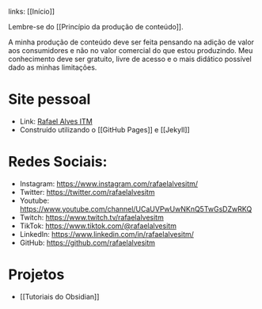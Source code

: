 ---
---

links: [[Início]]

Lembre-se do [[Princípio da produção de conteúdo]].

A minha produção de conteúdo deve ser feita pensando na adição de valor aos consumidores e não no valor comercial do que estou produzindo. Meu conhecimento deve ser gratuito, livre de acesso e o mais didático possível dado as minhas limitações. 

# Site pessoal

- Link: [Rafael Alves ITM](https://rafaelalvesitm.github.io)
- Construído utilizando o [[GitHub Pages]] e [[Jekyll]]

# Redes Sociais:

- Instagram: https://www.instagram.com/rafaelalvesitm/
- Twitter: https://twitter.com/rafaelalvesitm
- Youtube: https://www.youtube.com/channel/UCaUVPwUwNKnQ5TwGsDZwRKQ
- Twitch: https://www.twitch.tv/rafaelalvesitm
- TikTok: https://www.tiktok.com/@rafaelalvesitm
- LinkedIn: https://www.linkedin.com/in/rafaelalvesitm/
- GitHub: https://github.com/rafaelalvesitm

# Projetos
- [[Tutoriais do Obsidian]]